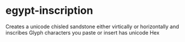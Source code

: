 # egypt-inscription
Creates a unicode chisled sandstone either virtically or horizontally and inscribes Glyph characters you paste or insert has unicode Hex
